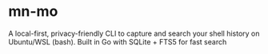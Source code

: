# mn-mo
A local-first, privacy-friendly CLI to capture and search your shell history on Ubuntu/WSL (bash). Built in Go with SQLite + FTS5 for fast search
